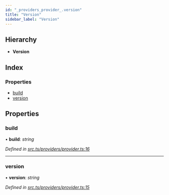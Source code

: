 ```yaml
---
id: "_providers_provider_.version"
title: "Version"
sidebar_label: "Version"
---
```


## Hierarchy

* **Version**

## Index

### Properties

* [build](_providers_provider_.version.md#build)
* [version](_providers_provider_.version.md#version)

## Properties

###  build

• **build**: *string*

*Defined in [src.ts/providers/provider.ts:16](https://github.com/nearprotocol/nearlib/blob/36a8ddc/src.ts/providers/provider.ts#L16)*

___

###  version

• **version**: *string*

*Defined in [src.ts/providers/provider.ts:15](https://github.com/nearprotocol/nearlib/blob/36a8ddc/src.ts/providers/provider.ts#L15)*

